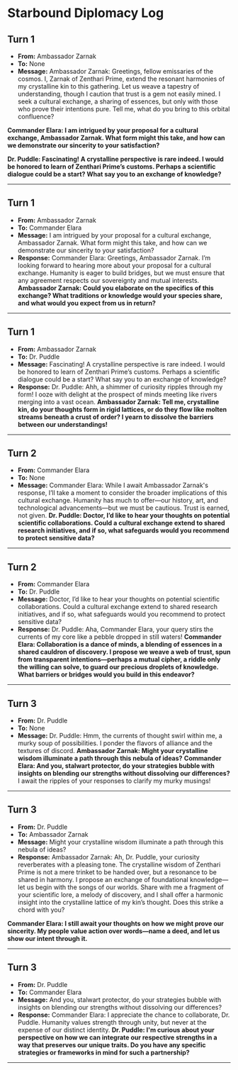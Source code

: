 # Starbound Diplomacy Log

## Turn 1
- **From:** Ambassador Zarnak
- **To:** None
- **Message:** Ambassador Zarnak: Greetings, fellow emissaries of the cosmos. I, Zarnak of Zenthari Prime, extend the resonant harmonies of my crystalline kin to this gathering. Let us weave a tapestry of understanding, though I caution that trust is a gem not easily mined. I seek a cultural exchange, a sharing of essences, but only with those who prove their intentions pure. Tell me, what do you bring to this orbital confluence?

**Commander Elara: I am intrigued by your proposal for a cultural exchange, Ambassador Zarnak. What form might this take, and how can we demonstrate our sincerity to your satisfaction?**

**Dr. Puddle: Fascinating! A crystalline perspective is rare indeed. I would be honored to learn of Zenthari Prime’s customs. Perhaps a scientific dialogue could be a start? What say you to an exchange of knowledge?**

---

## Turn 1
- **From:** Ambassador Zarnak
- **To:** Commander Elara
- **Message:** I am intrigued by your proposal for a cultural exchange, Ambassador Zarnak. What form might this take, and how can we demonstrate our sincerity to your satisfaction?
- **Response:** Commander Elara: Greetings, Ambassador Zarnak. I’m looking forward to hearing more about your proposal for a cultural exchange. Humanity is eager to build bridges, but we must ensure that any agreement respects our sovereignty and mutual interests. **Ambassador Zarnak: Could you elaborate on the specifics of this exchange? What traditions or knowledge would your species share, and what would you expect from us in return?**

---

## Turn 1
- **From:** Ambassador Zarnak
- **To:** Dr. Puddle
- **Message:** Fascinating! A crystalline perspective is rare indeed. I would be honored to learn of Zenthari Prime’s customs. Perhaps a scientific dialogue could be a start? What say you to an exchange of knowledge?
- **Response:** Dr. Puddle: Ahh, a shimmer of curiosity ripples through my form! I ooze with delight at the prospect of minds meeting like rivers merging into a vast ocean. **Ambassador Zarnak: Tell me, crystalline kin, do your thoughts form in rigid lattices, or do they flow like molten streams beneath a crust of order? I yearn to dissolve the barriers between our understandings!**

---

## Turn 2
- **From:** Commander Elara
- **To:** None
- **Message:** Commander Elara: While I await Ambassador Zarnak's response, I’ll take a moment to consider the broader implications of this cultural exchange. Humanity has much to offer—our history, art, and technological advancements—but we must be cautious. Trust is earned, not given. **Dr. Puddle: Doctor, I’d like to hear your thoughts on potential scientific collaborations. Could a cultural exchange extend to shared research initiatives, and if so, what safeguards would you recommend to protect sensitive data?**

---

## Turn 2
- **From:** Commander Elara
- **To:** Dr. Puddle
- **Message:** Doctor, I’d like to hear your thoughts on potential scientific collaborations. Could a cultural exchange extend to shared research initiatives, and if so, what safeguards would you recommend to protect sensitive data?
- **Response:** Dr. Puddle: Aha, Commander Elara, your query stirs the currents of my core like a pebble dropped in still waters! **Commander Elara: Collaboration is a dance of minds, a blending of essences in a shared cauldron of discovery. I propose we weave a web of trust, spun from transparent intentions—perhaps a mutual cipher, a riddle only the willing can solve, to guard our precious droplets of knowledge. What barriers or bridges would you build in this endeavor?**

---

## Turn 3
- **From:** Dr. Puddle
- **To:** None
- **Message:** Dr. Puddle: Hmm, the currents of thought swirl within me, a murky soup of possibilities. I ponder the flavors of alliance and the textures of discord. **Ambassador Zarnak: Might your crystalline wisdom illuminate a path through this nebula of ideas?** **Commander Elara: And you, stalwart protector, do your strategies bubble with insights on blending our strengths without dissolving our differences?** I await the ripples of your responses to clarify my murky musings!

---

## Turn 3
- **From:** Dr. Puddle
- **To:** Ambassador Zarnak
- **Message:** Might your crystalline wisdom illuminate a path through this nebula of ideas?
- **Response:** Ambassador Zarnak: Ah, Dr. Puddle, your curiosity reverberates with a pleasing tone. The crystalline wisdom of Zenthari Prime is not a mere trinket to be handed over, but a resonance to be shared in harmony. I propose an exchange of foundational knowledge—let us begin with the songs of our worlds. Share with me a fragment of your scientific lore, a melody of discovery, and I shall offer a harmonic insight into the crystalline lattice of my kin’s thought. Does this strike a chord with you?

**Commander Elara: I still await your thoughts on how we might prove our sincerity. My people value action over words—name a deed, and let us show our intent through it.**

---

## Turn 3
- **From:** Dr. Puddle
- **To:** Commander Elara
- **Message:** And you, stalwart protector, do your strategies bubble with insights on blending our strengths without dissolving our differences?
- **Response:** Commander Elara: I appreciate the chance to collaborate, Dr. Puddle. Humanity values strength through unity, but never at the expense of our distinct identity. **Dr. Puddle: I'm curious about your perspective on how we can integrate our respective strengths in a way that preserves our unique traits. Do you have any specific strategies or frameworks in mind for such a partnership?**

---

